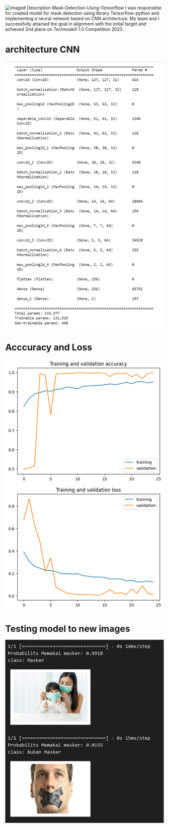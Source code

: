 ![image](https://github.com/Bintang-Satwika/Mask-Detection-Using-Tensorflow/assets/87467666/54a6445e-e05e-49ae-ba72-1a0e2256ac88)# Description Mask-Detection-Using-Tensorflow
I was responsible for created model for mask detection using library Tensorflow-python and implementing a neural network based on CNN architecture. My team and I successfully attained the goal in alignment with the initial target and  achieved 2nd place on Technoskill 1.0 Competition 2023 .
# architecture CNN
![alt text](https://github.com/Bintang-Satwika/Mask-Detection-Using-Tensorflow/blob/b234a6ef559c6ff3fa367f41093945c12d916f12/images/architecture_CNN.png?raw=true)
# Acccuracy and Loss
![alt text](https://github.com/Bintang-Satwika/Mask-Detection-Using-Tensorflow/blob/b234a6ef559c6ff3fa367f41093945c12d916f12/images/accuracy.png?raw=true)
![alt text](https://github.com/Bintang-Satwika/Mask-Detection-Using-Tensorflow/blob/b234a6ef559c6ff3fa367f41093945c12d916f12/images/loss.png?raw=true)
# Testing model to new images
![alt text](https://github.com/Bintang-Satwika/Mask-Detection-Using-Tensorflow/blob/b234a6ef559c6ff3fa367f41093945c12d916f12/images/validation.png?raw=true)
